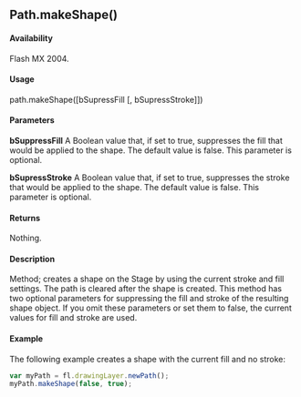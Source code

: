 ## Path.makeShape()

#### Availability

Flash MX 2004.

#### Usage

path.makeShape([bSupressFill [, bSupressStroke]])

#### Parameters

**bSuppressFill** A Boolean value that, if set to true, suppresses the fill that would be applied to the shape. The default value is false. This parameter is optional.

**bSupressStroke** A Boolean value that, if set to true, suppresses the stroke that would be applied to the shape. The default value is false. This parameter is optional.

#### Returns

Nothing.

#### Description

Method; creates a shape on the Stage by using the current stroke and fill settings. The path is cleared after the shape is created. This method has two optional parameters for suppressing the fill and stroke of the resulting shape object. If you omit these parameters or set them to false, the current values for fill and stroke are used.

#### Example

The following example creates a shape with the current fill and no stroke:
```javascript
var myPath = fl.drawingLayer.newPath();
myPath.makeShape(false, true); 

```